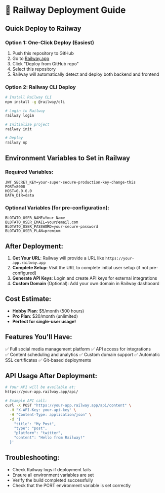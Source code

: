 # 🚂 Railway Deployment Guide

## Quick Deploy to Railway

### Option 1: One-Click Deploy (Easiest)
1. Push this repository to GitHub
2. Go to [Railway.app](https://railway.app)
3. Click "Deploy from GitHub repo"
4. Select this repository
5. Railway will automatically detect and deploy both backend and frontend

### Option 2: Railway CLI Deploy
```bash
# Install Railway CLI
npm install -g @railway/cli

# Login to Railway
railway login

# Initialize project
railway init

# Deploy
railway up
```

## Environment Variables to Set in Railway

### Required Variables:
```
JWT_SECRET_KEY=your-super-secure-production-key-change-this
PORT=8000
HOST=0.0.0.0
DATA_DIR=data
```

### Optional Variables (for pre-configuration):
```
BLOTATO_USER_NAME=Your Name
BLOTATO_USER_EMAIL=your@email.com
BLOTATO_USER_PASSWORD=your-secure-password
BLOTATO_USER_PLAN=premium
```

## After Deployment:

1. **Get Your URL**: Railway will provide a URL like `https://your-app.railway.app`
2. **Complete Setup**: Visit the URL to complete initial user setup (if not pre-configured)
3. **Generate API Keys**: Login and create API keys for external integrations
4. **Custom Domain** (Optional): Add your own domain in Railway dashboard

## Cost Estimate:
- **Hobby Plan**: $5/month (500 hours)
- **Pro Plan**: $20/month (unlimited)
- **Perfect for single-user usage!**

## Features You'll Have:
✅ Full social media management platform
✅ API access for integrations  
✅ Content scheduling and analytics
✅ Custom domain support
✅ Automatic SSL certificates
✅ Git-based deployments

## API Usage After Deployment:
```bash
# Your API will be available at:
https://your-app.railway.app/api/

# Example API call:
curl -X POST "https://your-app.railway.app/api/content" \
  -H "X-API-Key: your-api-key" \
  -H "Content-Type: application/json" \
  -d '{
    "title": "My Post",
    "type": "post",
    "platform": "twitter",
    "content": "Hello from Railway!"
  }'
```

## Troubleshooting:
- Check Railway logs if deployment fails
- Ensure all environment variables are set
- Verify the build completed successfully
- Check that the PORT environment variable is set correctly
